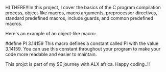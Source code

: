 HI THERE!!!In this project, I cover the basics of the C program compilation process, object-like macros, macro arguments, preprocessor directives, standard predefined macros, include guards, and common predefined macros.

Here's an example of an object-like macro:

#define PI 3.14159
This macro defines a constant called PI with the value 3.14159. You can use this constant throughout your program to make your code more readable and easier to maintain.

This projct is part of my SE journey with ALX africa. Happy coding..!!